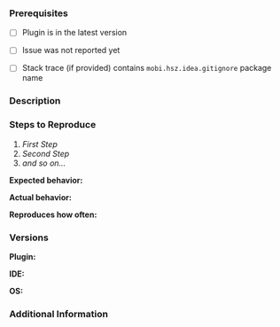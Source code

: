 ### Prerequisites

<!-- Put an X between the brackets on this line if you have done all of the following: -->

* [ ] Plugin is in the latest version
* [ ] Issue was not reported yet
* [ ] Stack trace (if provided) contains `mobi.hsz.idea.gitignore` package name


### Description

<!--

Description of the issue and stack trace if available.

Put it between:
```
STACKTRACE
```

-->


### Steps to Reproduce

1. _First Step_
2. _Second Step_
3. _and so on..._


**Expected behavior:**

<!-- What you expect to happen -->

**Actual behavior:** 

<!-- What actually happens -->

**Reproduces how often:** 

<!-- What percentage of the time does it reproduce? -->


### Versions

**Plugin:** 

<!-- 

Can be found in Settings > Plugins > .ignore

Put it between:
```
VERSION INFORMATION
```

-->

**IDE:** 

<!-- 

Can be found in Help > About. Click on the copy icon on the left.

Put it between:
```
IDE INFORMATION
```
-->

**OS:** 

<!-- 

Information about operation system - type, version.

Put it between:
```
OS INFORMATION
```
-->

### Additional Information

<!--
Any additional information, configuration or data that might be necessary 
to reproduce the issue.
-->
